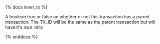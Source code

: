 {% docs inner_tx %}

A boolean true or false on whether or not this transaction has a parent transaction. The TX_ID will be the same as the parent transaction but will have it's own intra

{% enddocs %}
